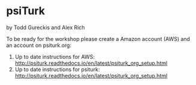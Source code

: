 psiTurk
=========
by Todd Gureckis and Alex Rich

To be ready for the workshop please create a Amazon account (AWS) and an account on psiturk.org:

1. Up to date instructions for AWS: http://psiturk.readthedocs.io/en/latest/psiturk_org_setup.html
2. Up to date instructions for psiturk: http://psiturk.readthedocs.io/en/latest/psiturk_org_setup.html
